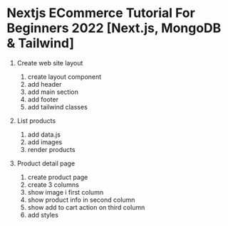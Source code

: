 # Nextjs ECommerce Tutorial For Beginners 2022 [Next.js, MongoDB & Tailwind]

1. Create web site layout

   1. create layout component
   2. add header
   3. add main section
   4. add footer
   5. add tailwind classes

2. List products

   1. add data.js
   2. add images
   3. render products

3. Product detail page
   1. create product page
   2. create 3 columns
   3. show image i first column
   4. show product info in second column
   5. show add to cart action on third column
   6. add styles
